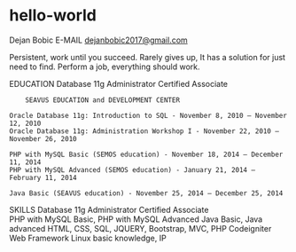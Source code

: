 # hello-world

Dejan Bobic 
E-MAIL dejanbobic2017@gmail.com

Persistent, work until you succeed. Rarely gives up, It has a solution for just need to find. 
Perform a job, everything should work.

EDUCATION	Database 11g Administrator Certified Associate
   	
	 	SEAVUS EDUCATION and DEVELOPMENT CENTER

	Oracle Database 11g: Introduction to SQL - November 8, 2010 – November 12, 2010
	Oracle Database 11g: Administration Workshop I - November 22, 2010 – November 26, 2010

	PHP with MySQL Basic (SEMOS education) - November 18, 2014 – December 11, 2014
	PHP with MySQL Advanced	(SEMOS education) - January 21, 2014 – February 11, 2014

	Java Basic (SEAVUS education) - November 25, 2014 – December 25, 2014

SKILLS	Database 11g Administrator Certified Associate		
	PHP with MySQL Basic, PHP with MySQL Advanced
	Java Basic, Java advanced
        HTML, CSS, SQL, JQUERY, Bootstrap, MVC, PHP Codeigniter Web Framework
	Linux basic knowledge, IP
